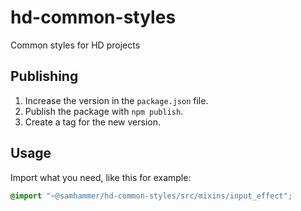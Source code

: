 # hd-common-styles
Common styles for HD projects

## Publishing
1. Increase the version in the `package.json` file.
2. Publish the package with `npm publish`.
3. Create a tag for the new version.

## Usage
Import what you need, like this for example:
```scss
@import "~@samhammer/hd-common-styles/src/mixins/input_effect";
```